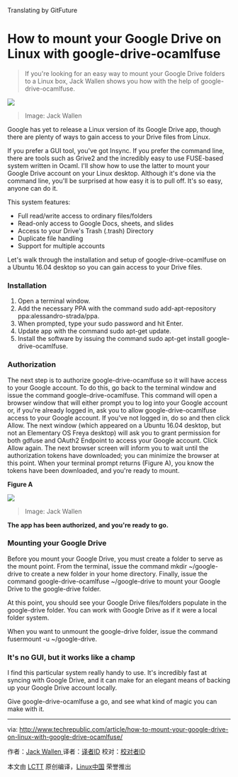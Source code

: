Translating by GitFuture

How to mount your Google Drive on Linux with google-drive-ocamlfuse
========================================================================

>If you're looking for an easy way to mount your Google Drive folders to a Linux box, Jack Wallen shows you how with the help of google-drive-ocamlfuse.

![](http://tr4.cbsistatic.com/hub/i/2016/05/18/ee5d7b81-e5be-4b24-843d-d3ca99230a63/651be96ac8714698f8100afa6883e64d/linuxcloudhero.jpg)
>Image: Jack Wallen

Google has yet to release a Linux version of its Google Drive app, though there are plenty of ways to gain access to your Drive files from Linux.

If you prefer a GUI tool, you've got Insync. If you prefer the command line, there are tools such as Grive2 and the incredibly easy to use FUSE-based system written in Ocaml. I'll show how to use the latter to mount your Google Drive account on your Linux desktop. Although it's done via the command line, you'll be surprised at how easy it is to pull off. It's so easy, anyone can do it.

This system features:

- Full read/write access to ordinary files/folders
- Read-only access to Google Docs, sheets, and slides
- Access to your Drive's Trash (.trash) Directory
- Duplicate file handling
- Support for multiple accounts

Let's walk through the installation and setup of google-drive-ocamlfuse on a Ubuntu 16.04 desktop so you can gain access to your Drive files.

### Installation

1. Open a terminal window.
2. Add the necessary PPA with the command sudo add-apt-repository ppa:alessandro-strada/ppa.
3. When prompted, type your sudo password and hit Enter.
4. Update app with the command sudo apt-get update.
5. Install the software by issuing the command sudo apt-get install google-drive-ocamlfuse.

### Authorization

The next step is to authorize google-drive-ocamlfuse so it will have access to your Google account. To do this, go back to the terminal window and issue the command google-drive-ocamlfuse. This command will open a browser window that will either prompt you to log into your Google account or, if you're already logged in, ask you to allow google-drive-ocamlfuse access to your Google account. If you've not logged in, do so and then click Allow. The next window (which appeared on a Ubuntu 16.04 desktop, but not an Elementary OS Freya desktop) will ask you to grant permission for both gdfuse and OAuth2 Endpoint to access your Google account. Click Allow again. The next browser screen will inform you to wait until the authorization tokens have downloaded; you can minimize the browser at this point. When your terminal prompt returns (Figure A), you know the tokens have been downloaded, and you're ready to mount.

**Figure A**

![](http://tr4.cbsistatic.com/hub/i/r/2016/05/18/a493122b-445f-4aca-8974-5ec41192eede/resize/620x/6ae5907ad2c08dc7620b7afaaa9e389c/googledriveocamlfuse3.png)
>Image: Jack Wallen

**The app has been authorized, and you're ready to go.**

### Mounting your Google Drive

Before you mount your Google Drive, you must create a folder to serve as the mount point. From the terminal, issue the command mkdir ~/google-drive to create a new folder in your home directory. Finally, issue the command google-drive-ocamlfuse ~/google-drive to mount your Google Drive to the google-drive folder.

At this point, you should see your Google Drive files/folders populate in the google-drive folder. You can work with Google Drive as if it were a local folder system.

When you want to unmount the google-drive folder, issue the command fusermount -u ~/google-drive.

### It's no GUI, but it works like a champ

I find this particular system really handy to use. It's incredibly fast at syncing with Google Drive, and it can make for an elegant means of backing up your Google Drive account locally.

Give google-drive-ocamlfuse a go, and see what kind of magic you can make with it.

--------------------------------------------------------------------------------

via: http://www.techrepublic.com/article/how-to-mount-your-google-drive-on-linux-with-google-drive-ocamlfuse/

作者：[Jack Wallen ][a]
译者：[译者ID](https://github.com/译者ID)
校对：[校对者ID](https://github.com/校对者ID)

本文由 [LCTT](https://github.com/LCTT/TranslateProject) 原创编译，[Linux中国](https://linux.cn/) 荣誉推出

[a]: http://www.techrepublic.com/search/?a=jack+wallen
